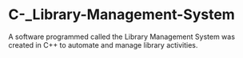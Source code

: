 # C-_Library-Management-System
A software programmed called the Library Management System was created in C++ to automate and manage library activities.
